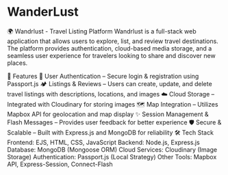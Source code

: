 # WanderLust

🌍 Wandrlust - Travel Listing Platform
Wandrlust is a full-stack web application that allows users to explore, list, and review travel destinations. The platform provides authentication, cloud-based media storage, and a seamless user experience for travelers looking to share and discover new places.

🚀 Features
🔐 User Authentication – Secure login & registration using Passport.js
🏕 Listings & Reviews – Users can create, update, and delete travel listings with descriptions, locations, and images
☁ Cloud Storage – Integrated with Cloudinary for storing images
🗺 Map Integration – Utilizes Mapbox API for geolocation and map display
✨ Session Management & Flash Messages – Provides user feedback for better experience
🛡 Secure & Scalable – Built with Express.js and MongoDB for reliability
🛠 Tech Stack
Frontend: EJS, HTML, CSS, JavaScript
Backend: Node.js, Express.js
Database: MongoDB (Mongoose ORM)
Cloud Services: Cloudinary (Image Storage)
Authentication: Passport.js (Local Strategy)
Other Tools: Mapbox API, Express-Session, Connect-Flash
